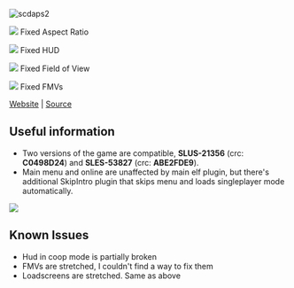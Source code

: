 ![scdaps2](https://thirteenag.github.io/screens/scdaps2/main2.jpg)

![](https://habrastorage.org/webt/ow/yy/mg/owyymgpibfqzfbwyf_iqoiqrede.png) Fixed Aspect Ratio

![](https://habrastorage.org/webt/ow/yy/mg/owyymgpibfqzfbwyf_iqoiqrede.png) Fixed HUD

![](https://habrastorage.org/webt/ow/yy/mg/owyymgpibfqzfbwyf_iqoiqrede.png) Fixed Field of View

![](https://habrastorage.org/webt/31/qm/gv/31qmgv6q0kj8zie1itat5ygfsuq.png) Fixed FMVs

[Website](https://thirteenag.github.io/wfp#scdaps2) | [Source](https://github.com/ThirteenAG/WidescreenFixesPack/blob/master/source/SplinterCellDoubleAgent.PCSX2F.WidescreenFix/main.c)

## Useful information

- Two versions of the game are compatible, **SLUS-21356** (crc: **C0498D24**) and **SLES-53827** (crc: **ABE2FDE9**).
- Main menu and online are unaffected by main elf plugin, but there's additional SkipIntro plugin that skips menu and loads singleplayer mode automatically.

![](https://i.imgur.com/swnrFGs.jpg)

## Known Issues

- Hud in coop mode is partially broken
- FMVs are stretched, I couldn't find a way to fix them
- Loadscreens are stretched. Same as above